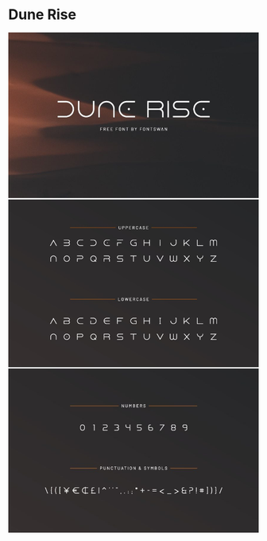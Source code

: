 # Dune Rise
<img src="images/Dune-Rise-Display-Font-1-e1637158504894.jpg">
<img src="images/Dune-Rise-Display-Font-2.jpg">
<img src="images/Dune-Rise-Display-Font-3-e1637158433590.jpg">
